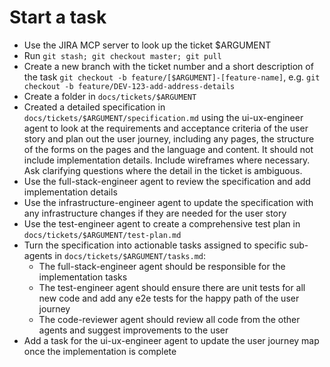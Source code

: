 # Start a task

- Use the JIRA MCP server to look up the ticket $ARGUMENT
- Run `git stash; git checkout master; git pull`
- Create a new branch with the ticket number and a short description of the task `git checkout -b feature/[$ARGUMENT]-[feature-name]`, e.g. `git checkout -b feature/DEV-123-add-address-details`
- Create a folder in `docs/tickets/$ARGUMENT`
- Created a detailed specification in `docs/tickets/$ARGUMENT/specification.md` using the ui-ux-engineer agent to look at the requirements and acceptance criteria of the user story and plan out the user journey, including any pages, the structure of the forms on the pages and the language and content. It should not include implementation details. Include wireframes where necessary. Ask clarifying questions where the detail in the ticket is ambiguous.
- Use the full-stack-engineer agent to review the specification and add implementation details
- Use the infrastructure-engineer agent to update the specification with any infrastructure changes if they are needed for the user story
- Use the test-engineer agent to create a comprehensive test plan in `docs/tickets/$ARGUMENT/test-plan.md`
- Turn the specification into actionable tasks assigned to specific sub-agents in `docs/tickets/$ARGUMENT/tasks.md`:
  - The full-stack-engineer agent should be responsible for the implementation tasks
  - The test-engineer agent should ensure there are unit tests for all new code and add any e2e tests for the happy path of the user journey
  - The code-reviewer agent should review all code from the other agents and suggest improvements to the user
- Add a task for the ui-ux-engineer agent to update the user journey map once the implementation is complete
